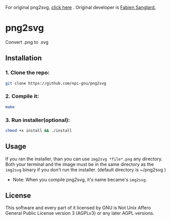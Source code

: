 For original png2svg, [click here](https://github.com/fabiensanglard/png2svg) . Original developer is [Fabien Sanglard.](https://github.com/fabiensanglard)

# png2svg

Convert .png to .svg

## Installation

### 1. Clone the repo:

```bash
git clone https://github.com/npc-gnu/png2svg
```

### 2. Compile it:
```bash
make
```

### 3. Run installer(optional):
```bash
chmod +x install && ./install
```

## Usage

If you ran the installer, than you can use `img2svg *file*.png` any directory.
Both your terminal and the image must be in the same directory as the `img2svg` binary if you don't run the installer. (default directory is ~/png2svg )
- Note: When you compile png2svg, it's name became's `img2svg`.
## License

This software and every part of it licensed by GNU is Not Unix Affero General Public License version 3 (AGPLv3) or any later AGPL versions.
